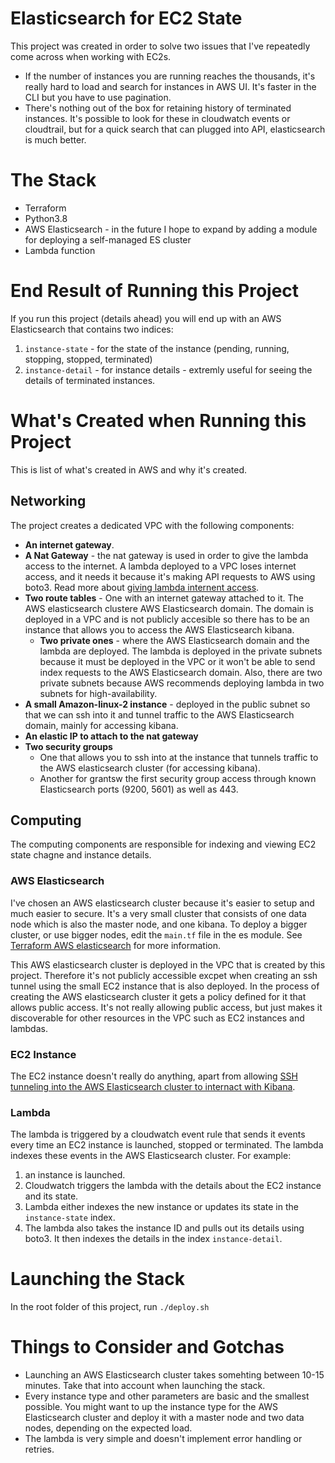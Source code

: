 # Elasticsearch for EC2 State

This project was created in order to solve two issues that I've repeatedly come across when working with EC2s.

* If the number of instances you are running reaches the thousands, it's really hard to load and search for instances in AWS UI. It's faster in the CLI but you have to use pagination.
* There's nothing out of the box for retaining history of terminated instances. It's possible to look for these in cloudwatch events or cloudtrail, but for a quick search that can plugged into API, elasticsearch is much better.

# The Stack
* Terraform
* Python3.8
* AWS Elasticsearch - in the future I hope to expand by adding a module for deploying a self-managed ES cluster
* Lambda function 

# End Result of Running this Project
If you run this project (details ahead) you will end up with an AWS Elasticsearch that contains two indices:
1. `instance-state` - for the state of the instance (pending, running, stopping, stopped, terminated)
2. `instance-detail` - for instance details - extremly useful for seeing the details of terminated instances.


# What's Created when Running this Project
This is list of what's created in AWS and why it's created.

## Networking
The project creates a dedicated VPC with the following components:
* **An internet gateway**.
* **A Nat Gateway** - the nat gateway is used in order to give the lambda access to the internet. A lambda deployed to a VPC loses internet access, and it needs it because it's making API requests to AWS using boto3. Read more about [giving lambda internent access](https://aws.amazon.com/premiumsupport/knowledge-center/internet-access-lambda-function/).
* **Two route tables** - One with an internet gateway attached to it. The AWS elasticsearch clustere AWS Elasticsearch domain. The domain is deployed in a VPC and is not publicly accesible so there has to be an instance that allows you to access the AWS Elasticsearch kibana.
  * **Two private ones** - where the AWS Elasticsearch domain and the lambda are deployed. The lambda is deployed in the private subnets because it must be deployed in the VPC or it won't be able to send index requests to the AWS Elasticsearch domain. Also, there are two private subnets because AWS recommends deploying lambda in two subnets for high-availability.
* **A small Amazon-linux-2 instance** -  deployed in the public subnet so that we can ssh into it and tunnel traffic to the AWS Elasticsearch domain, mainly for accessing kibana.
* **An elastic IP to attach to the nat gateway**
* **Two security groups**
  * One that allows you to ssh into at the instance that tunnels traffic to the AWS elasticsearch cluster (for accessing kibana).
  * Another for grantsw the first security group  access through known Elasticsearch ports (9200, 5601) as well as 443.

## Computing
The computing components are responsible for indexing and viewing EC2 state chagne and instance details.
### AWS Elasticsearch
I've chosen an AWS elasticsearch cluster because it's easier to setup and much easier to secure. It's a very small cluster that consists of one data node which is also the master node, and one kibana. To deploy a bigger cluster, or use bigger nodes, edit the `main.tf` file in the es module. See [Terraform AWS elasticsearch](https://registry.terraform.io/providers/hashicorp/aws/latest/docs/resources/elasticsearch_domain) for more information. 

This AWS elasticsearch cluster is deployed in the VPC that is created by this project. Therefore it's not publicly accessible excpet when creating an ssh tunnel using the small EC2 instance that is also deployed. In the process of creating the AWS elasticsearch cluster it gets a policy defined for it that allows public access. It's not really allowing public access, but just makes it discoverable for other resources in the VPC such as EC2 instances and lambdas.

### EC2 Instance
The EC2 instance doesn't really do anything, apart from allowing [SSH tunneling into the AWS Elasticsearch cluster to internact with Kibana](https://aws.amazon.com/premiumsupport/knowledge-center/internet-access-lambda-function/).

### Lambda
The lambda is triggered by a cloudwatch event rule that sends it events every time an EC2 instance is launched, stopped or terminated. The lambda indexes these events in the AWS Elasticsearch cluster. For example:
1. an instance is launched. 
2. Cloudwatch triggers the lambda with the details about the EC2 instance and its state.
3. Lambda either indexes the new instance or updates its state in the `instance-state` index.
4. The lambda also takes the instance ID and pulls out its details using boto3. It then indexes the details in the index `instance-detail`.

# Launching the Stack
In the root folder of this project, run `./deploy.sh`


# Things to Consider and Gotchas
* Launching an AWS Elasticsearch cluster takes somehting between 10-15 minutes. Take that into account when launching the stack.
* Every instance type and other parameters are basic and the smallest possible. You might want to up the instance type for the AWS Elasticsearch cluster and deploy it with a master node and two data nodes, depending on the expected load.
* The lambda is very simple and doesn't implement error handling or retries.



